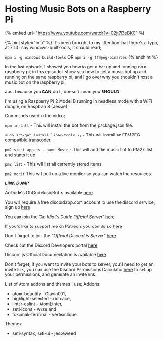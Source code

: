 # Hosting Music Bots on a Raspberry Pi

{% embed url="https://www.youtube.com/watch?v=02jt7l3eBK0" %}

{% hint style="info" %}
It's been brought to my attention that there's a typo, at 7:13 I say windows-built-tools, it should read;

`npm i -g windows-build-tools` OR `npm i -g ffmpeg-binaries`
{% endhint %}

In the last episode, I showed you how to get a bot up and running on a raspberry pi, in this episode I show you how to get a music bot up and running on the same raspberry pi, and I go over why you shouldn't host a music bot on the raspberry pi.

Just because you **CAN** do it, doesn't mean you **SHOULD**.

I'm using a Raspberry Pi 2 Model B running in headless mode with a WiFi dongle, on Raspbian 8 \(Jessie\)

Commands used in the video;

`npm install` - This will install the bot from the package.json file.

`sudo apt-get install libav-tools -y` - This will install an FFMPEG compatible transcoder.

`pm2 start app.js --name Music` - This will add the music bot to PM2's list, and starts it up.

`pm2 list` - This will list all currently stored items.

`pm2 monit` This will pull up a live monitor so you can watch the resources.

_**LINK DUMP**_

AoDude's OhGodMusicBot is available [here](https://github.com/bdistin/OhGodMusicBot)

You will require a free discordapp.com account to use the discord service, sign up [here](https://discordapp.com/hypesquad?ref=PYisfiCTRf)

You can join the _"An Idiot's Guide Official Server"_ [here](https://discord.gg/gkZCQtH)

If you'd like to support me on Patreon, you can do so [here](https://www.patreon.com/anidiotsguide)

Don't forget to join the _"Official Discord.js Server"_ [here](https://discord.gg/bRCvFy9)

Check out the Discord Developers portal [here](https://discordapp.com/developers/docs/intro)

Discord.js Official Documentation is available [here](https://discord.js.org/#!/)

Don't forget, if you want to invite your bots to server, you'll need to get an invite link, you can use the Discord Permissions Calculator [here](https://finitereality.github.io/permissions/?v=0) to set up your permissions, and generate an invite link.

List of Atom addons and themes I use; Addons:

* atom-beautify - Glavin001,
* highlight-selected - richrace,
* linter-eslint - AtomLinter,
* seti-icons - wyze and
* tokamak-terminal - vertexclique

Themes:

* seti-syntax, seti-ui - jesseweed

